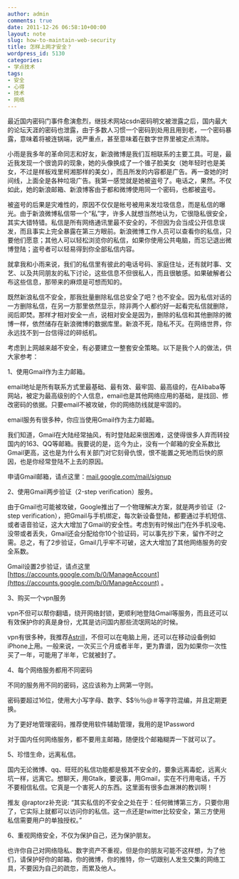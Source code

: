 ```yaml
---
author: admin
comments: true
date: 2011-12-26 06:58:10+00:00
layout: note
slug: how-to-maintain-web-security
title: 怎样上网才安全？
wordpress_id: 5130
categories:
- 学点技术
tags:
- 安全
- 心得
- 技术
- 网络
---
```


最近国内密码门事件愈演愈烈，继技术网站csdn密码明文被泄露之后，国内最大的论坛天涯的密码也泄露，由于多数人习惯一个密码到处用且用到老，一个密码暴露，意味着将被连锅端，说严重点，甚至意味着在数字世界里被定点清除。

小雨是我多年的革命同志和好友，新浪微博是我们互相联系的主要工具。可是，最近我发现一个很诡异的现象，她的头像换成了一个锥子脸美女（她年轻时也是美女，不过是样板戏里柯湘那样的美女），而且所发的内容都是广告。再一查她的时间线，上面全是各种垃圾广告。我第一感觉就是她被盗号了。电话之，果然。不仅如此，她的新浪邮箱、新浪博客由于都和微博使用同一个密码，也都被盗号。

被盗号的后果是灾难性的，原因不仅仅是帐号被用来发垃圾信息，而是私信的曝光。由于新浪微博私信带一个“私”字，许多人就想当然地认为，它很隐私很安全，其实大错特错。私信是所有网络通讯里最不安全的，不但因为会当成公开信息误发，而且事实上完全暴露在第三方眼前。新浪微博工作人员可以查看你的私信，只要他们愿意；其他人可以轻松浏览你的私信，如果你使用公共电脑，而忘记退出微博登陆；盗号者可以轻易得到你全部私信内容。

就拿我和小雨来说，我们的私信里有彼此的电话号码、家庭住址，还有就时事、文艺、以及共同朋友的私下讨论，这些信息不但很私人，而且很敏感。如果破解者公布这些信息，那带来的麻烦是可想而知的。

既然新浪私信不安全，那我批量删除私信总安全了吧？也不安全。因为私信对话的一方删除私信，在另一方那里依然显示，除非两个人都约好一起看完私信就删除，阅后即焚。那样才相对安全一点，说相对安全是因为，删除的私信和其他删除的微博一样，依然储存在新浪微博的数据库里。新浪不死，隐私不灭。在网络世界，你永远找不到一台信得过的碎纸机。

考虑到上网越来越不安全，有必要建立一整套安全策略。以下是我个人的做法，供大家参考：

1、使用Gmail作为主力邮箱。

email地址是所有联系方式里最基础、最有效、最牢固、最高级的，在Alibaba等网站，被定为最高级别的个人信息，email也是其他网络应用的基础，是找回、修改密码的依据。只要email不被攻破，你的网络防线就是牢固的。

email服务有很多种，你应当使用Gmail作为主力邮箱。

我们知道，Gmail在大陆经常抽风，有时登陆起来很困难，这使得很多人弃而转投国内的163、QQ等邮箱。我要说的是，迄今为止，没有一个邮箱的安全系数比Gmail更高，这也是为什么有关部门对它刻骨仇恨，恨不能置之死地而后快的原因，也是你经常登陆不上去的原因。

申请Gmail邮箱，请点这里：[mail.google.com/mail/signup](http://mail.google.com/mail/signup)

2、使用Gmail两步验证（2-step verification）服务。

由于Gmail也可能被攻破，Google推出了一个物理解决方案，就是两步验证（2-step verification），把Gmail与手机绑定，每次新设备登陆，都要通过手机短信、或者语音验证，这大大增加了Gmail的安全性。考虑到有时候出门在外手机没电、没带或者丢失，Gmail还会分配给你10个验证码，可以事先抄下来，留作不时之需。总之，有了2步验证，Gmail几乎牢不可破，这大大增加了其他网络服务的安全系数。

Gmail设置2步验证，请点这里 [https://accounts.google.com/b/0/ManageAccount](https://accounts.google.com/b/0/ManageAccount) 。

3、购买一个vpn服务

vpn不但可以帮你翻墙，绕开网络封锁，更顺利地登陆Gmail等服务，而且还可以有效保护你的真是身份，尤其是访问国内那些流氓网站的时候。

vpn有很多种，我推荐[Astrill](https://www.astrill.com/)，不但可以在电脑上用，还可以在移动设备例如iPhone上用。一般来说，一次买三个月或者半年，更为靠谱，因为如果你一次性买了一年，可能用了半年，它就被封了。

4、每个网络服务都用不同密码

不同的服务用不同的密码，这应该称为上网第一守则。

密码要超过16位，使用大小写字母、数字、$$％％@＃等字符混编，并且定期更换。

为了更好地管理密码，推荐使用软件辅助管理，我用的是1Password

对于国内任何网络服务，都不要用主邮箱，随便找个邮箱糊弄一下就可以了。

5、珍惜生命，远离私信。

国内无论微博、qq、旺旺的私信功能都是极其不安全的，要象远离毒蛇，远离火坑一样，远离它。想聊天，用Gtalk，要说事，用Gmail，实在不行用电话，千万不要相信私信。它真是一个害死人的东西。这里面有很多血淋淋的教训啊！

推友 @raptorz补充说: “其实私信的不安全之处在于：任何微博第三方，只要你用了，它实际上就都可以访问你的私信。这一点还是twitter比较安全，第三方使用私信需要用户的单独授权。”

6、重视网络安全，不仅为保护自己，还为保护朋友。

也许你自己对网络隐私、数字资产不重视，但是你的朋友可能不这样想，为了他们，请保护好你的邮箱，你的微博，你的推特，你一切跟别人发生交集的网络工具，不要因为自己的疏忽，而累及他人。
